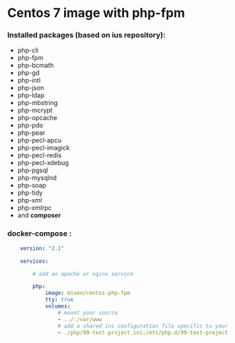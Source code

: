 # Centos 7 image with php-fpm

### Installed packages (based on ius repository):
 - php-cli
 - php-fpm
 - php-bcmath
 - php-gd
 - php-intl
 - php-json
 - php-ldap
 - php-mbstring
 - php-mcrypt
 - php-opcache
 - php-pdo
 - php-pear
 - php-pecl-apcu
 - php-pecl-imagick
 - php-pecl-redis
 - php-pecl-xdebug
 - php-pgsql
 - php-mysqlnd
 - php-soap
 - php-tidy
 - php-xml
 - php-xmlrpc
 - and **composer** 
 
### docker-compose : 
     
```yaml
    version: "2.1"

    services:

        # add an apache or nginx service

        php:
            image: miveo/centos-php-fpm
            tty: true
            volumes:
                # mount your source 
                - ../:/var/www
                # add a shared ini configuration file specific to your project
                - ./php/99-test-project.ini:/etc/php.d/99-test-project.ini
